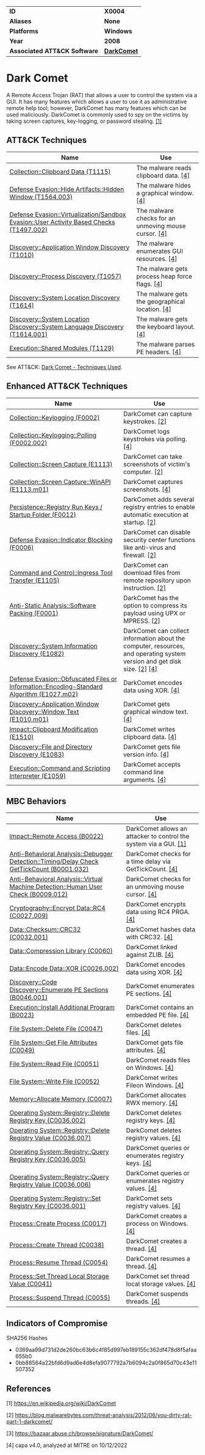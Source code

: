 <table>
<tr>
<td><b>ID</b></td>
<td><b>X0004</b></td>
</tr>
<tr>
<td><b>Aliases</b></td>
<td><b>None</b></td>
</tr>
<tr>
<td><b>Platforms</b></td>
<td><b>Windows</b></td>
</tr>
<tr>
<td><b>Year</b></td>
<td><b>2008</b></td>
</tr>
<tr>
<td><b>Associated ATT&CK Software</b></td>
<td><b><a href="https://attack.mitre.org/software/S0334/">DarkComet</a></b></td>
</tr>
</table>


# Dark Comet

A Remote Access Trojan (RAT) that allows a user to control the system via a GUI. It has many features which allows a user to use it as administrative remote help tool; however, DarkComet has many features which can be used maliciously. DarkComet is commonly used to spy on the victims by taking screen captures, key-logging, or password stealing. [[1]](#1)

## ATT&CK Techniques

|Name|Use|
|---|---|
|[Collection::Clipboard Data (T1115)](https://attack.mitre.org/techniques/T1115)|The malware reads clipboard data. [[4]](#4)|
|[Defense Evasion::Hide Artifacts::Hidden Window (T1564.003)](https://attack.mitre.org/techniques/T1564/003)|The malware hides a graphical window. [[4]](#4)|
|[Defense Evasion::Virtualization/Sandbox Evasion::User Activity Based Checks (T1497.002)](https://attack.mitre.org/techniques/T1497/002)|The malware checks for an unmoving mouse cursor. [[4]](#4)|
|[Discovery::Application Window Discovery (T1010)](https://attack.mitre.org/techniques/T1010)|The malware enumerates GUI resources. [[4]](#4)|
|[Discovery::Process Discovery (T1057)](https://attack.mitre.org/techniques/T1057)|The malware gets process heap force flags. [[4]](#4)|
|[Discovery::System Location Discovery (T1614)](https://attack.mitre.org/techniques/T1614)|The malware gets the geographical location. [[4]](#4)|
|[Discovery::System Location Discovery::System Language Discovery (T1614.001)](https://attack.mitre.org/techniques/T1614/001)|The malware gets the keyboard layout. [[4]](#4)|
|[Execution::Shared Modules (T1129)](https://attack.mitre.org/techniques/T1129)|The malware parses PE headers. [[4]](#4)|

See ATT&CK: [Dark Comet - Techniques Used](https://attack.mitre.org/software/S0334/).

## Enhanced ATT&CK Techniques

|Name|Use|
|---|---|
|[Collection::Keylogging (F0002)](../collection/keylogging.md)|DarkComet can capture keystrokes. [[2]](#2)|
|[Collection::Keylogging::Polling (F0002.002)](../collection/keylogging.md)|DarkComet logs keystrokes via polling. [[4]](#4)|
|[Collection::Screen Capture (E1113)](../collection/screen-capture.md)|DarkComet can take screenshots of victim's computer. [[2]](#2)|
|[Collection::Screen Capture::WinAPI (E1113.m01)](../collection/screen-capture.md)|DarkComet captures screenshots. [[4]](#4)|
|[Persistence::Registry Run Keys / Startup Folder (F0012)](../persistence/registry-run-keys-startup-folder.md)|DarkComet adds several registry entries to enable automatic execution at startup. [[2]](#2)|
|[Defense Evasion::Indicator Blocking (F0006)](../defense-evasion/indicator-blocking.md)|DarkComet can disable security center functions like anti-virus and firewall. [[2]](#2)|
|[Command and Control::Ingress Tool Transfer (E1105)](../command-and-control/ingress-tool-transfer.md)|DarkComet can download files from remote repository upon instruction. [[2]](#2)|
|[Anti-Static Analysis::Software Packing (F0001)](../anti-static-analysis/software-packing.md)|DarkComet has the option to compress its payload using UPX or MPRESS. [[2]](#2)|
|[Discovery::System Information Discovery (E1082)](../discovery/system-information-discovery.md)|DarkComet can collect information about the computer, resources, and operating system version and get disk size. [[2]](#2) [[4]](#4)|
|[Defense Evasion::Obfuscated Files or Information::Encoding-Standard Algorithm (E1027.m02)](../defense-evasion/obfuscated-files-or-information.md)|DarkComet encodes data using XOR. [[4]](#4)|
|[Discovery::Application Window Discovery::Window Text (E1010.m01)](../discovery/application-window-discovery.md)|DarkComet gets graphical window text. [[4]](#4)|
|[Impact::Clipboard Modification (E1510)](../impact/clipboard-modification.md)|DarkComet writes clipboard data. [[4]](#4)|
|[Discovery::File and Directory Discovery (E1083)](../discovery/file-and-directory-discovery.md)|DarkComet gets file version info. [[4]](#4)|
|[Execution::Command and Scripting Interpreter (E1059)](../execution/command-and-scripting-interpreter.md)|DarkComet accepts command line arguments. [[4]](#4)|

## MBC Behaviors

|Name|Use|
|---|---|
|[Impact::Remote Access (B0022)](../impact/remote-access.md)|DarkComet allows an attacker to control the system via a GUI. [[1]](#1)|
|[Anti-Behavioral Analysis::Debugger Detection::Timing/Delay Check GetTickCount (B0001.032)](../anti-behavioral-analysis/debugger-detection.md)|DarkComet checks for a time delay via GetTickCount. [[4]](#4)|
|[Anti-Behavioral Analysis::Virtual Machine Detection::Human User Check (B0009.012)](../anti-behavioral-analysis/virtual-machine-detection.md)|DarkComet checks for an unmoving mouse cursor. [[4]](#4)|
|[Cryptography::Encrypt Data::RC4 (C0027.009)](../micro-behaviors/cryptography/encrypt-data.md)|DarkComet encrypts data using RC4 PRGA. [[4]](#4)|
|[Data::Checksum::CRC32 (C0032.001)](../micro-behaviors/data/checksum.md)|DarkComet hashes data with CRC32. [[4]](#4)|
|[Data::Compression Library (C0060)](../micro-behaviors/data/compression-library.md)|DarkComet linked against ZLIB. [[4]](#4)|
|[Data::Encode Data::XOR (C0026.002)](../micro-behaviors/data/encode-data.md)|DarkComet encodes data using XOR. [[4]](#4)|
|[Discovery::Code Discovery::Enumerate PE Sections (B0046.001)](../discovery/code-discovery.md)|DarkComet enumerates PE sections. [[4]](#4)|
|[Execution::Install Additional Program (B0023)](../execution/install-additional-program.md)|DarkComet contains an embedded PE file. [[4]](#4)|
|[File System::Delete File (C0047)](../micro-behaviors/file-system/delete-file.md)|DarkComet deletes files. [[4]](#4)|
|[File System::Get File Attributes (C0049)](../micro-behaviors/file-system/get-file-attributes.md)|DarkComet gets file attributes. [[4]](#4)|
|[File System::Read File (C0051)](../micro-behaviors/file-system/read-file.md)|DarkComet reads files on Windows. [[4]](#4)|
|[File System::Write File (C0052)](../micro-behaviors/file-system/writes-file.md)|DarkComet writes Fileon Windows. [[4]](#4)|
|[Memory::Allocate Memory (C0007)](../micro-behaviors/memory/allocate-memory.md)|DarkComet allocates RWX memory. [[4]](#4)|
|[Operating System::Registry::Delete Registry Key (C0036.002)](../micro-behaviors/operating-system/registry.md)|DarkComet deletes registry keys. [[4]](#4)|
|[Operating System::Registry::Delete Registry Value (C0036.007)](../micro-behaviors/operating-system/registry.md)|DarkComet deletes registry values. [[4]](#4)|
|[Operating System::Registry::Query Registry Key (C0036.005)](../micro-behaviors/operating-system/registry.md)|DarkComet queries or enumerates registry keys. [[4]](#4)|
|[Operating System::Registry::Query Registry Value (C0036.006)](../micro-behaviors/operating-system/registry.md)|DarkComet queries or enumerates registry values. [[4]](#4)|
|[Operating System::Registry::Set Registry Key (C0036.001)](../micro-behaviors/operating-system/registry.md)|DarkComet sets registry values. [[4]](#4)|
|[Process::Create Process (C0017)](../micro-behaviors/process/create-process.md)|DarkComet creates a  process on Windows. [[4]](#4)|
|[Process::Create Thread (C0038)](../micro-behaviors/process/create-thread.md)|DarkComet creates a  thread. [[4]](#4)|
|[Process::Resume Thread (C0054)](../micro-behaviors/process/resume-thread.md)|DarkComet resumes a  thread. [[4]](#4)|
|[Process::Set Thread Local Storage Value (C0041)](../micro-behaviors/process/set-thread-local-storage-value.md)|DarkComet set thread local storage values. [[4]](#4)|
|[Process::Suspend Thread (C0055)](../micro-behaviors/process/suspend-thread.md)|DarkComet suspends threads. [[4]](#4)|

## Indicators of Compromise

SHA256 Hashes
- 0369aa99d731d2de260bc63b6c4f85d997eb189155c362df478d8f5afaa655b0
- 0bb88564a22bfd6d9ad6e4d8efa9077792a7b6094c2a0f865d70c43e11507352

## References

<a name="1">[1]</a> https://en.wikipedia.org/wiki/DarkComet

<a name="2">[2]</a> https://blog.malwarebytes.com/threat-analysis/2012/06/you-dirty-rat-part-1-darkcomet/

<a name="3">[3]</a> https://bazaar.abuse.ch/browse/signature/DarkComet/

<a name="4">[4]</a> capa v4.0, analyzed at MITRE on 10/12/2022

